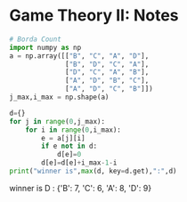 # Game Theory II: Notes

```python
# Borda Count
import numpy as np
a = np.array([["B", "C", "A", "D"],
              ["B", "D", "C", "A"],
              ["D", "C", "A", "B"],
              ["A", "D", "B", "C"],
              ["A", "D", "C", "B"]])
j_max,i_max = np.shape(a)

d={}
for j in range(0,j_max):
    for i in range(0,i_max):
        e = a[j][i]
        if e not in d:
            d[e]=0
        d[e]=d[e]+i_max-1-i
print("winner is",max(d, key=d.get),":",d)
```
winner is D : {'B': 7, 'C': 6, 'A': 8, 'D': 9}

